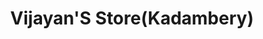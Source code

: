 ---
title: "Vijayan'S Store(Kadambery)"
url: /taliparamba/vijayans-store-kadambery/
shop: variety store
---
